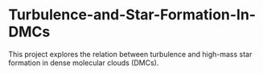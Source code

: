 # Turbulence-and-Star-Formation-In-DMCs
This project explores the relation between turbulence and high-mass star formation in dense molecular clouds (DMCs).

